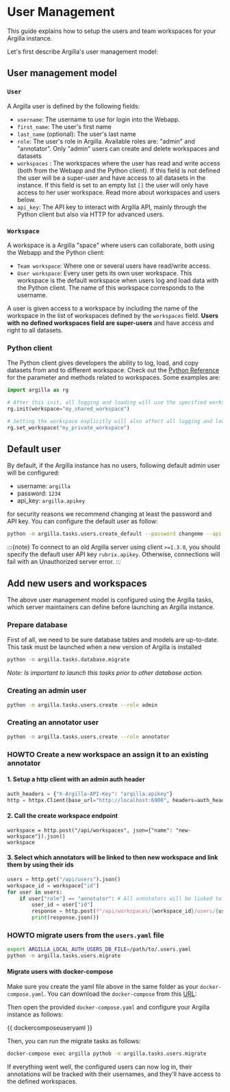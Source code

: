 # User Management

This guide explains how to setup the users and team workspaces for your Argilla instance.

Let's first describe Argilla's user management model:

## User management model

### `User`

A Argilla user is defined by the following fields:

- `username`: The username to use for login into the Webapp.
- `first_name`: The user's first name
- `last_name` (optional): The user's last name
- `role`: The user's role in Argilla. Available roles are: "admin" and "annotator". Only "admin" users can create and delete workspaces and datasets
- `workspaces` : The workspaces where the user has read and write access (both from the Webapp and the Python client). If this field is not defined the user will be a super-user and have access to all datasets in the instance. If this field is set to an empty list `[]` the user will only have access to her user workspace. Read more about workspaces and users below.
- `api_key`: The API key to interact with Argilla API, mainly through the Python client but also via HTTP for advanced users.

### `Workspace`

A workspace is a Argilla "space" where users can collaborate, both using the Webapp and the Python client:

- `Team workspace`: Where one or several users have read/write access.
- `User workspace`: Every user gets its own user workspace. This workspace is the default workspace when users log and load data with the Python client. The name of this workspace corresponds to the username.

A user is given access to a workspace by including the name of the workspace in the list of workspaces defined by the `workspaces` field. **Users with no defined workspaces field are super-users** and have access and right to all datasets.


### Python client

The Python client gives developers the ability to log, load, and copy datasets from and to different workspace. Check out the [Python Reference](../reference/python/python_client.rst) for the parameter and methods related to workspaces.
Some examples are:

```python
import argilla as rg

# After this init, all logging and loading will use the specified workspace
rg.init(workspace="my_shared_workspace")

# Setting the workspace explicitly will also affect all logging and loading
rg.set_workspace("my_private_workspace")
```

## Default user

By default, if the Argilla instance has no users, following default admin user will be configured:

- username: `argilla`
- password: `1234`
- api_key: `argilla.apikey`

for security reasons we recommend changing at least the password and API key. You can configure
the default user as follow:

```bash
python -m argilla.tasks.users.create_default --password changeme --api-key new-api-key
```


:::{note}
To connect to an old Argilla server using client `>=1.3.0`, you should specify the default user API key `rubrix.apikey`.
Otherwise, connections will fail with an Unauthorized server error.
:::

## Add new users and workspaces

The above user management model is configured using the Argilla tasks, which server maintainers can define before launching an Argilla instance.

### Prepare database
First of all, we need to be sure database tables and models are up-to-date. This task must be launched when a new version of Argilla is installed

```bash
python -m argilla.tasks.database.migrate
```

_Note: Is important to launch this tasks prior to other database action._


### Creating an admin user
```bash
python -m argilla.tasks.users.create --role admin
```

### Creating an annotator user
```bash
python -m argilla.tasks.users.create --role annotator
```

### HOWTO Create a new workspace an assign it to an existing annotator

#### 1. Setup a http client with an admin auth header

```python
auth_headers = {"X-Argilla-API-Key": "argilla.apikey"}
http = httpx.Client(base_url="http://localhost:6900", headers=auth_headers)
```

#### 2. Call the create workspace endpoint

```pyhton
workspace = http.post("/api/workspaces", json={"name": "new-workspace"}).json()
workspace
```

#### 3. Select which annotators will be linked to then new workspace and link them by using their ids
```python
users = http.get("/api/users").json()
workspace_id = workspace["id"]
for user in users:
	if user["role"] == "annotator": # All annotators will be linked to the new workspace
		user_id = user["id"]
		response = http.post(f"/api/workspaces/{workspace_id}/users/{user_id}")
		print(response.json())
```


### HOWTO migrate users from the `users.yaml` file

```bash
export ARGILLA_LOCAL_AUTH_USERS_DB_FILE=/path/to/.users.yaml
python -m argilla.tasks.users.migrate
```

#### Migrate users with docker-compose

Make sure you create the yaml file above in the same folder as your `docker-compose.yaml`. You can download the `docker-compose` from this [URL](https://raw.githubusercontent.com/argilla-io/argilla/main/docker-compose.yaml):

Then open the provided ``docker-compose.yaml`` and configure your Argilla instance as follows:

{{ dockercomposeuseryaml }}

Then, you can run the migrate tasks as follows:

```bash
docker-compose exec argilla pythob -m argilla.tasks.users.migrate
```

If everything went well, the configured users can now log in, their annotations will be tracked with their usernames, and they'll have access to the defined workspaces.